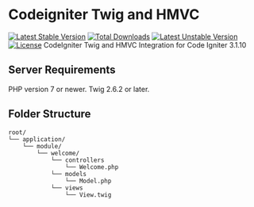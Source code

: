 # Codeigniter Twig and HMVC
[![Latest Stable Version](https://poser.pugx.org/nakamichikun/codeigniter-twig-hmvc/v/stable)](https://packagist.org/packages/nakamichikun/codeigniter-twig-hmvc)
[![Total Downloads](https://poser.pugx.org/nakamichikun/codeigniter-twig-hmvc/downloads)](https://packagist.org/packages/nakamichikun/codeigniter-twig-hmvc)
[![Latest Unstable Version](https://poser.pugx.org/nakamichikun/codeigniter-twig-hmvc/v/unstable)](https://packagist.org/packages/nakamichikun/codeigniter-twig-hmvc)
[![License](https://poser.pugx.org/nakamichikun/codeigniter-twig-hmvc/license)](https://packagist.org/packages/nakamichikun/codeigniter-twig-hmvc)
CodeIgniter Twig and HMVC Integration for Code Igniter 3.1.10

## Server Requirements
PHP version 7 or newer.
Twig 2.6.2 or later.

## Folder Structure
```
root/
└── application/
    └── module/
        └── welcome/
            └── controllers
                └── Welcome.php
            └── models
                └── Model.php
            └── views
                └── View.twig
```
